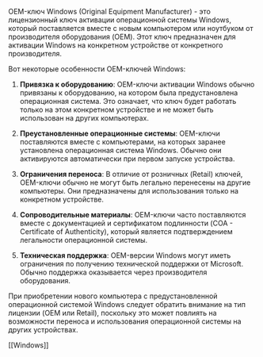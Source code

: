 OEM-ключ Windows (Original Equipment Manufacturer) - это лицензионный ключ активации операционной системы Windows, который поставляется вместе с новым компьютером или ноутбуком от производителя оборудования (OEM). Этот ключ предназначен для активации Windows на конкретном устройстве от конкретного производителя.

Вот некоторые особенности OEM-ключей Windows:

1. **Привязка к оборудованию**: OEM-ключи активации Windows обычно привязаны к оборудованию, на котором была предустановлена операционная система. Это означает, что ключ будет работать только на этом конкретном устройстве и не может быть использован на других компьютерах.
    
2. **Преустановленные операционные системы**: OEM-ключи поставляются вместе с компьютерами, на которых заранее установлена операционная система Windows. Обычно они активируются автоматически при первом запуске устройства.
    
3. **Ограничения переноса**: В отличие от розничных (Retail) ключей, OEM-ключи обычно не могут быть легально перенесены на другие компьютеры. Они предназначены для использования только на конкретном устройстве.
    
4. **Сопроводительные материалы**: OEM-ключи часто поставляются вместе с документацией и сертификатом подлинности (COA - Certificate of Authenticity), который является подтверждением легальности операционной системы.
    
5. **Техническая поддержка**: OEM-версии Windows могут иметь ограничения по получению технической поддержки от Microsoft. Обычно поддержка оказывается через производителя оборудования.
    

При приобретении нового компьютера с предустановленной операционной системой Windows следует обратить внимание на тип лицензии (OEM или Retail), поскольку это может повлиять на возможности переноса и использования операционной системы на других устройствах.


[[Windows]]